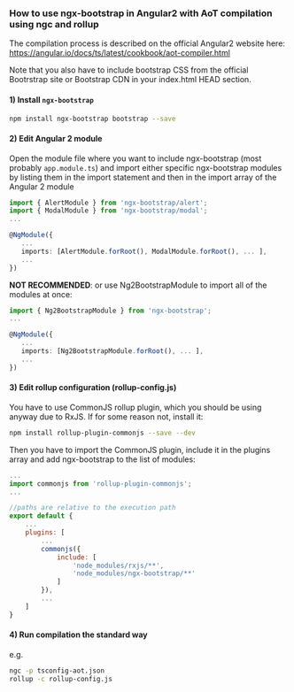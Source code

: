 ### How to use ngx-bootstrap in Angular2 with AoT compilation using ngc and rollup

The compilation process is described on the official Angular2 website here: https://angular.io/docs/ts/latest/cookbook/aot-compiler.html

Note that you also have to include bootstrap CSS from the official Bootrstrap site or Bootstrap CDN in your index.html HEAD section.
 
#### 1) Install `ngx-bootstrap`

```bash
npm install ngx-bootstrap bootstrap --save
```
 
#### 2) Edit Angular 2 module

Open the module file where you want to include ngx-bootstrap (most probably `app.module.ts`) and import either specific ngx-bootstrap modules by listing them in the import statement and then in the import array of the Angular 2 module

```typescript
import { AlertModule } from 'ngx-bootstrap/alert';
import { ModalModule } from 'ngx-bootstrap/modal';
...

@NgModule({
   ...
   imports: [AlertModule.forRoot(), ModalModule.forRoot(), ... ],
   ... 
})
```

 **NOT RECOMMENDED**: or use Ng2BootstrapModule to import all of the modules at once:

```typescript
import { Ng2BootstrapModule } from 'ngx-bootstrap';
...

@NgModule({
   ...
   imports: [Ng2BootstrapModule.forRoot(), ... ],
   ... 
})
```

#### 3) Edit rollup configuration (rollup-config.js)

You have to use CommonJS rollup plugin, which you should be using anyway due to RxJS. If for some reason not, install it:

```bash
npm install rollup-plugin-commonjs --save --dev
```

Then you have to import the CommonJS plugin, include it in the plugins array and add ngx-bootstrap to the list of modules:

```javascript
...
import commonjs from 'rollup-plugin-commonjs';
...

//paths are relative to the execution path
export default {
	...
	plugins: [
		...
		commonjs({
			include: [
				'node_modules/rxjs/**',
				'node_modules/ngx-bootstrap/**'
			]
		}),
		...
	]
}
```

#### 4) Run compilation the standard way

e.g.

```bash
ngc -p tsconfig-aot.json
rollup -c rollup-config.js
```
